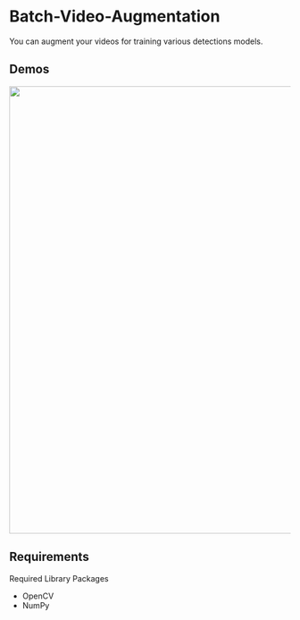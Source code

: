 # Batch-Video-Augmentation

You can augment your videos for training various detections models.


## Demos

<div align="center">
  <img src="./Gifs/all_augmentations.gif" width="800px" />

</div>


## Requirements

Required Library Packages
* OpenCV
* NumPy

